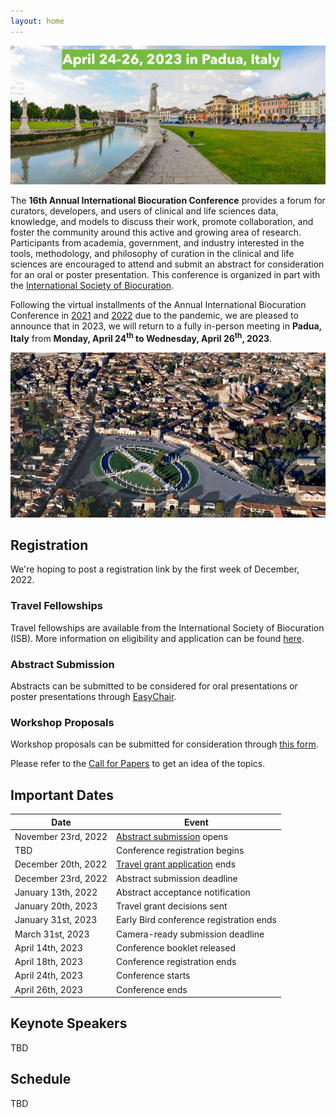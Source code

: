 ```yaml
---
layout: home
---
```


<img src="img/padua-2.jpg" alt="panoramic photo of Padua" />

The **16th Annual International Biocuration Conference** provides a forum for curators, developers, and
users of clinical and life sciences data, knowledge, and models to discuss their
work, promote collaboration, and foster the community around this active and
growing area of research. Participants from academia, government, and industry
interested in the tools, methodology, and philosophy of curation in the clinical
and life sciences are encouraged to attend and submit an abstract for
consideration for an oral or poster presentation. This conference is organized in part with the
[International Society of Biocuration](https://www.biocuration.org).

Following the virtual installments of the Annual International Biocuration Conference in 
[2021](https://www.biocuration.org/14th-annual-biocuration-conference-virtual/)
and [2022](https://www.biocuration.org/15th-annual-biocuration-conference-virtual/) due to the 
pandemic, we are pleased to announce that in 2023, we
will return to a fully in-person meeting in **Padua, Italy** from **Monday, April
24<sup>th</sup> to Wednesday, April 26<sup>th</sup>, 2023**.

<img src="img/padua-1.jpg" alt="panoramic photo of Padua" />

## Registration

We're hoping to post a registration link by the first week of December, 2022.

### Travel Fellowships

Travel fellowships are available from the International Society of Biocuration (ISB).
More information on eligibility and application can be found [here](https://www.biocuration.org/travel-fellowship).

### Abstract Submission

Abstracts can be submitted to be considered for oral presentations or
poster presentations through [EasyChair](https://easychair.org/conferences/?conf=biocuration2023).

### Workshop Proposals

Workshop proposals can be submitted for consideration through [this form](https://forms.gle/iYUu2RN25TgUMW7x9).


Please refer to the [Call for Papers](call-for-papers.md) to get an idea of the topics.


## Important Dates

| Date                | Event                                                                                 |
|---------------------|---------------------------------------------------------------------------------------|
| November 23rd, 2022 | [Abstract submission](https://easychair.org/conferences/?conf=biocuration2023) opens  |
| TBD                 | Conference registration begins                                                        |
| December 20th, 2022 | [Travel grant application](https://www.biocuration.org/travel-fellowship) ends        |
| December 23rd, 2022 | Abstract submission deadline                                                          |
| January 13th, 2022  | Abstract acceptance notification                                                      |
| January 20th, 2023  | Travel grant decisions sent                                                           |
| January 31st, 2023  | Early Bird conference registration ends                                               |
| March 31st, 2023    | Camera-ready submission deadline                                                      |
| April 14th, 2023    | Conference booklet released                                                           |
| April 18th, 2023    | Conference registration ends                                                          |
| April 24th, 2023    | Conference starts                                                                     |
| April 26th, 2023    | Conference ends                                                                       |

## Keynote Speakers

TBD

## Schedule

TBD
